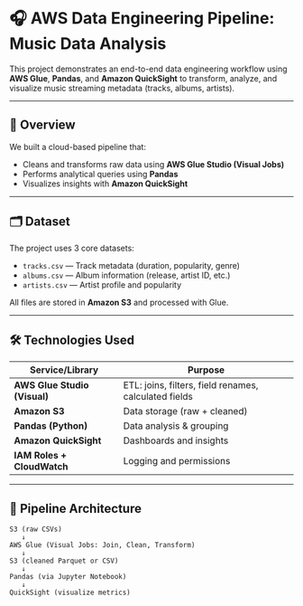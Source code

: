 # 🎧 AWS Data Engineering Pipeline: Music Data Analysis

This project demonstrates an end-to-end data engineering workflow using **AWS Glue**, **Pandas**, and **Amazon QuickSight** to transform, analyze, and visualize music streaming metadata (tracks, albums, artists).

---

## 📌 Overview

We built a cloud-based pipeline that:
- Cleans and transforms raw data using **AWS Glue Studio (Visual Jobs)**
- Performs analytical queries using **Pandas**
- Visualizes insights with **Amazon QuickSight**

---

## 🗂️ Dataset

The project uses 3 core datasets:
- `tracks.csv` — Track metadata (duration, popularity, genre)
- `albums.csv` — Album information (release, artist ID, etc.)
- `artists.csv` — Artist profile and popularity

All files are stored in **Amazon S3** and processed with Glue.

---

## 🛠️ Technologies Used

| Service/Library | Purpose |
|-----------------|---------|
| **AWS Glue Studio (Visual)** | ETL: joins, filters, field renames, calculated fields |
| **Amazon S3** | Data storage (raw + cleaned) |
| **Pandas (Python)** | Data analysis & grouping |
| **Amazon QuickSight** | Dashboards and insights |
| **IAM Roles + CloudWatch** | Logging and permissions |

---

## 🔄 Pipeline Architecture

```text
S3 (raw CSVs)
   ↓
AWS Glue (Visual Jobs: Join, Clean, Transform)
   ↓
S3 (cleaned Parquet or CSV)
   ↓
Pandas (via Jupyter Notebook)
   ↓
QuickSight (visualize metrics)
